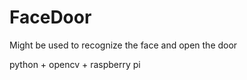 FaceDoor
==================

Might be used  to recognize the face and open the door

python + opencv + raspberry pi
